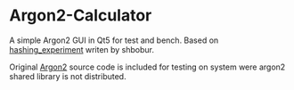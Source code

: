 # Argon2-Calculator
A simple Argon2 GUI in Qt5 for test and bench.
Based on <a href="https://github.com/shbobur/hashing_experiment">hashing_experiment</a> writen by shbobur.

Original <a href="https://github.com/P-H-C/phc-winner-argon2">Argon2</a> source code is included for testing on system were argon2 shared library is not distributed.
